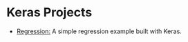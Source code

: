 # Keras Projects

* [Regression:](https://github.com/Carla-de-Beer/TensorFlow/tree/development/Keras%20Projects/Regression) A simple regression example built with Keras.